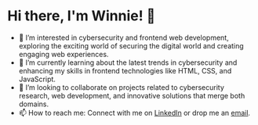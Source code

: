 # Hi there, I'm Winnie! 👋

- 👀 I’m interested in cybersecurity and frontend web development, exploring the exciting world of securing the digital world and creating engaging web experiences.
- 🌱 I’m currently learning about the latest trends in cybersecurity and enhancing my skills in frontend technologies like HTML, CSS, and JavaScript.
- 💞️ I’m looking to collaborate on projects related to cybersecurity research, web development, and innovative solutions that merge both domains.
- 📫 How to reach me: Connect with me on [LinkedIn](https://www.linkedin.com/in/winnie-mckenzie-544a9a256/) or drop me an [email](mckenziewinnie08@gmail.com).


